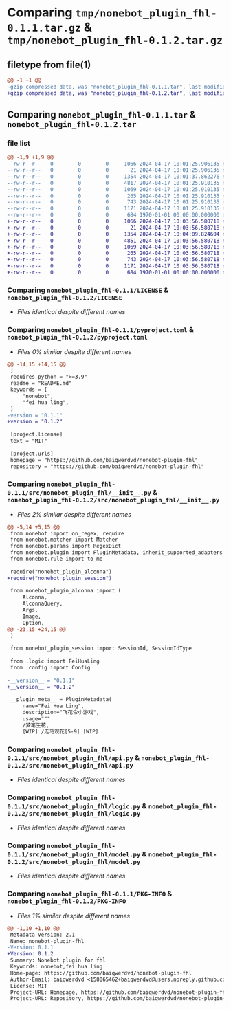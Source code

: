 # Comparing `tmp/nonebot_plugin_fhl-0.1.1.tar.gz` & `tmp/nonebot_plugin_fhl-0.1.2.tar.gz`

## filetype from file(1)

```diff
@@ -1 +1 @@
-gzip compressed data, was "nonebot_plugin_fhl-0.1.1.tar", last modified: Wed Apr 17 10:01:37 2024, max compression
+gzip compressed data, was "nonebot_plugin_fhl-0.1.2.tar", last modified: Wed Apr 17 10:04:09 2024, max compression
```

## Comparing `nonebot_plugin_fhl-0.1.1.tar` & `nonebot_plugin_fhl-0.1.2.tar`

### file list

```diff
@@ -1,9 +1,9 @@
--rw-r--r--   0        0        0     1066 2024-04-17 10:01:25.906135 nonebot_plugin_fhl-0.1.1/LICENSE
--rw-r--r--   0        0        0       21 2024-04-17 10:01:25.906135 nonebot_plugin_fhl-0.1.1/README.md
--rw-r--r--   0        0        0     1354 2024-04-17 10:01:37.862276 nonebot_plugin_fhl-0.1.1/pyproject.toml
--rw-r--r--   0        0        0     4817 2024-04-17 10:01:25.910135 nonebot_plugin_fhl-0.1.1/src/nonebot_plugin_fhl/__init__.py
--rw-r--r--   0        0        0     1069 2024-04-17 10:01:25.910135 nonebot_plugin_fhl-0.1.1/src/nonebot_plugin_fhl/api.py
--rw-r--r--   0        0        0      265 2024-04-17 10:01:25.910135 nonebot_plugin_fhl-0.1.1/src/nonebot_plugin_fhl/config.py
--rw-r--r--   0        0        0      743 2024-04-17 10:01:25.910135 nonebot_plugin_fhl-0.1.1/src/nonebot_plugin_fhl/logic.py
--rw-r--r--   0        0        0     1171 2024-04-17 10:01:25.910135 nonebot_plugin_fhl-0.1.1/src/nonebot_plugin_fhl/model.py
--rw-r--r--   0        0        0      684 1970-01-01 00:00:00.000000 nonebot_plugin_fhl-0.1.1/PKG-INFO
+-rw-r--r--   0        0        0     1066 2024-04-17 10:03:56.580718 nonebot_plugin_fhl-0.1.2/LICENSE
+-rw-r--r--   0        0        0       21 2024-04-17 10:03:56.580718 nonebot_plugin_fhl-0.1.2/README.md
+-rw-r--r--   0        0        0     1354 2024-04-17 10:04:09.824604 nonebot_plugin_fhl-0.1.2/pyproject.toml
+-rw-r--r--   0        0        0     4851 2024-04-17 10:03:56.580718 nonebot_plugin_fhl-0.1.2/src/nonebot_plugin_fhl/__init__.py
+-rw-r--r--   0        0        0     1069 2024-04-17 10:03:56.580718 nonebot_plugin_fhl-0.1.2/src/nonebot_plugin_fhl/api.py
+-rw-r--r--   0        0        0      265 2024-04-17 10:03:56.580718 nonebot_plugin_fhl-0.1.2/src/nonebot_plugin_fhl/config.py
+-rw-r--r--   0        0        0      743 2024-04-17 10:03:56.580718 nonebot_plugin_fhl-0.1.2/src/nonebot_plugin_fhl/logic.py
+-rw-r--r--   0        0        0     1171 2024-04-17 10:03:56.580718 nonebot_plugin_fhl-0.1.2/src/nonebot_plugin_fhl/model.py
+-rw-r--r--   0        0        0      684 1970-01-01 00:00:00.000000 nonebot_plugin_fhl-0.1.2/PKG-INFO
```

### Comparing `nonebot_plugin_fhl-0.1.1/LICENSE` & `nonebot_plugin_fhl-0.1.2/LICENSE`

 * *Files identical despite different names*

### Comparing `nonebot_plugin_fhl-0.1.1/pyproject.toml` & `nonebot_plugin_fhl-0.1.2/pyproject.toml`

 * *Files 0% similar despite different names*

```diff
@@ -14,15 +14,15 @@
 ]
 requires-python = ">=3.9"
 readme = "README.md"
 keywords = [
     "nonebot",
     "fei hua ling",
 ]
-version = "0.1.1"
+version = "0.1.2"
 
 [project.license]
 text = "MIT"
 
 [project.urls]
 homepage = "https://github.com/baiqwerdvd/nonebot-plugin-fhl"
 repository = "https://github.com/baiqwerdvd/nonebot-plugin-fhl"
```

### Comparing `nonebot_plugin_fhl-0.1.1/src/nonebot_plugin_fhl/__init__.py` & `nonebot_plugin_fhl-0.1.2/src/nonebot_plugin_fhl/__init__.py`

 * *Files 2% similar despite different names*

```diff
@@ -5,14 +5,15 @@
 from nonebot import on_regex, require
 from nonebot.matcher import Matcher
 from nonebot.params import RegexDict
 from nonebot.plugin import PluginMetadata, inherit_supported_adapters
 from nonebot.rule import to_me
 
 require("nonebot_plugin_alconna")
+require("nonebot_plugin_session")
 
 from nonebot_plugin_alconna import (
     Alconna,
     AlconnaQuery,
     Args,
     Image,
     Option,
@@ -23,15 +24,15 @@
 )
 
 from nonebot_plugin_session import SessionId, SessionIdType
 
 from .logic import FeiHuaLing
 from .config import Config
 
-__version__ = "0.1.1"
+__version__ = "0.1.2"
 
 __plugin_meta__ = PluginMetadata(
     name="Fei Hua Ling",
     description="飞花令小游戏",
     usage="""
     /梦笔生花,
     [WIP] /走马观花[5-9] [WIP]
```

### Comparing `nonebot_plugin_fhl-0.1.1/src/nonebot_plugin_fhl/api.py` & `nonebot_plugin_fhl-0.1.2/src/nonebot_plugin_fhl/api.py`

 * *Files identical despite different names*

### Comparing `nonebot_plugin_fhl-0.1.1/src/nonebot_plugin_fhl/logic.py` & `nonebot_plugin_fhl-0.1.2/src/nonebot_plugin_fhl/logic.py`

 * *Files identical despite different names*

### Comparing `nonebot_plugin_fhl-0.1.1/src/nonebot_plugin_fhl/model.py` & `nonebot_plugin_fhl-0.1.2/src/nonebot_plugin_fhl/model.py`

 * *Files identical despite different names*

### Comparing `nonebot_plugin_fhl-0.1.1/PKG-INFO` & `nonebot_plugin_fhl-0.1.2/PKG-INFO`

 * *Files 1% similar despite different names*

```diff
@@ -1,10 +1,10 @@
 Metadata-Version: 2.1
 Name: nonebot-plugin-fhl
-Version: 0.1.1
+Version: 0.1.2
 Summary: Nonebot plugin for fhl
 Keywords: nonebot,fei hua ling
 Home-page: https://github.com/baiqwerdvd/nonebot-plugin-fhl
 Author-Email: baiqwerdvd <158065462+baiqwerdvd@users.noreply.github.com>
 License: MIT
 Project-URL: Homepage, https://github.com/baiqwerdvd/nonebot-plugin-fhl
 Project-URL: Repository, https://github.com/baiqwerdvd/nonebot-plugin-fhl
```

